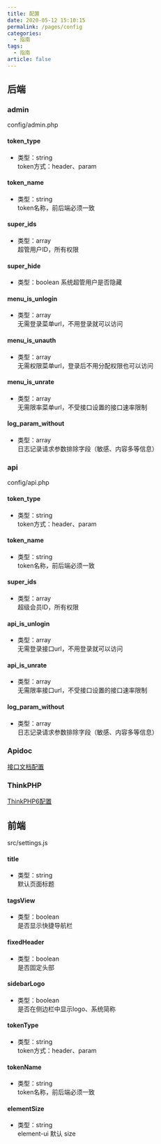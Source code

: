 ```yaml
---
title: 配置
date: 2020-05-12 15:10:15
permalink: /pages/config
categories: 
  - 指南
tags: 
  - 指南
article: false
---
```


## 后端

### admin
config/admin.php

#### token_type
- 类型：string  
token方式：header、param

#### token_name
- 类型：string  
token名称，前后端必须一致

#### super_ids
- 类型：array  
超管用户ID，所有权限

#### super_hide
- 类型：boolean 
系统超管用户是否隐藏

#### menu_is_unlogin
- 类型：array  
无需登录菜单url，不用登录就可以访问

#### menu_is_unauth
- 类型：array  
无需权限菜单url，登录后不用分配权限也可以访问

#### menu_is_unrate
- 类型：array  
无需限率菜单url，不受接口设置的接口速率限制

#### log_param_without
- 类型：array  
日志记录请求参数排除字段（敏感、内容多等信息）

### api  
config/api.php

#### token_type
- 类型：string  
token方式：header、param

#### token_name
- 类型：string  
token名称，前后端必须一致

#### super_ids
- 类型：array  
超级会员ID，所有权限

#### api_is_unlogin
- 类型：array  
无需登录接口url，不用登录就可以访问

#### api_is_unrate
- 类型：array  
无需限率接口url，不受接口设置的接口速率限制

#### log_param_without
- 类型：array  
日志记录请求参数排除字段（敏感、内容多等信息）

### Apidoc
[接口文档配置](https://docs.apidoc.icu/config/)

### ThinkPHP
[ThinkPHP6配置](https://www.kancloud.cn/manual/thinkphp6_0/1037484)

## 前端

src/settings.js

#### title
- 类型：string  
默认页面标题

#### tagsView
- 类型：boolean  
是否显示快捷导航栏

#### fixedHeader
- 类型：boolean  
是否固定头部

#### sidebarLogo
- 类型：boolean  
是否在侧边栏中显示logo、系统简称

#### tokenType
- 类型：string  
token方式：header、param

#### tokenName
- 类型：string  
token名称，前后端必须一致

#### elementSize
- 类型：string  
element-ui 默认 size
